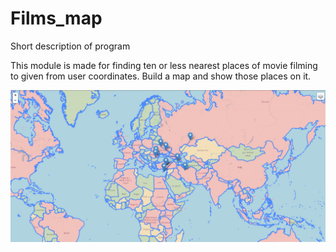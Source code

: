 # Films_map
Short description of program

This module is made for finding ten or less nearest places of movie filming to given from user coordinates. Build a map and show those places on it.

![](Screenshot_map.png)
